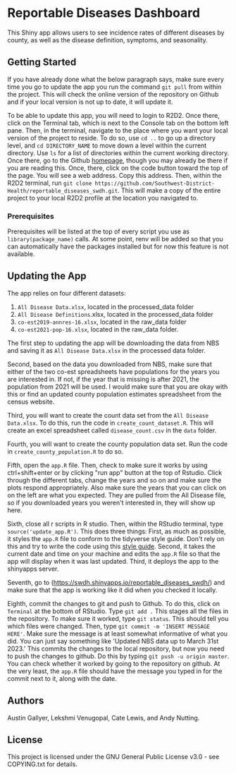 # Reportable Diseases Dashboard
This Shiny app allows users to see incidence rates of different diseases by county, as well as the disease definition, symptoms, and seasonality. 

## Getting Started
If you have already done what the below paragraph says, make sure every time you go to update the app you run the command `git pull` from within the project. This will check the online version of the repository on Github and if your local version is not up to date, it will update it. 

To be able to update this app, you will need to login to R2D2. Once there, click on the Terminal tab, which is next to the Console tab on the bottom left pane. Then, in the terminal, navigate to the place where you want your local version of the project to reside. To do so, use `cd ..` to go up a directory level, and `cd DIRECTORY_NAME` to move down a level within the current directory. Use `ls` for a list of directories within the current working directory. Once there, go to the Github [homepage](https://github.com/Southwest-District-Health/reportable_diseases_swdh), though you may already be there if you are reading this. Once, there, click on the code button toward the top of the page. You will see a web address. Copy this address. Then, within the R2D2 terminal, run `git clone https://github.com/Southwest-District-Health/reportable_diseases_swdh.git`. This will make a copy of the entire project to your local R2D2 profile at the location you navigated to.

### Prerequisites
Prerequisites will be listed at the top of every script you use as `library(package_name)` calls. At some point, renv will be added so that you can automatically have the packages installed but for now this feature is not available.  

## Updating the App
The app relies on four different datasets:
1. `All Disease Data.xlsx`, located in the processed_data folder
2. `All Disease Definitions`.xlsx, located in the processed_data folder
3. `co-est2019-annres-16.xlsx`, located in the raw_data folder
4. `co-est2021-pop-16.xlsx`, located in the raw_data folder.

The first step to updating the app will be downloading the data from NBS and saving it as `All Disease Data.xlsx` in the processed data folder. 

Second, based on the data you downloaded from NBS, make sure that either of the two co-est spreadsheets have populations for the years you are interested in. If not, if the year that is missing is after 2021, the population from 2021 will be used. I would make sure that you are okay with this or find an updated county population estimates spreadsheet from the census website. 

Third, you will want to create the count data set from the `All Disease Data.xlsx`. To do this, run the code in `create_count_dataset.R`. This will create an excel spreadsheet called `disease_count.csv` in the `data` folder. 

Fourth, you will want to create the county population data set. Run the code in `create_county_population.R` to do so. 

Fifth, open the `app.R` file. Then, check to make sure it works by using ctrl+shift+enter or by clicking "run app" button at the top of Rstudio. Click through the different tabs, change the years and so on and make sure the plots respond appropriately. Also make sure the years that you can click on on the left are what you expected. They are pulled from the All Disease file, so if you downloaded years you weren't interested in, they will show up here. 

Sixth, close all r scripts in R studio. Then, within the RStudio terminal, type `source('update_app.R')`. This does three things: First, as much as possible, it styles the `app.R` file to conform to the tidyverse style guide. Don't rely on this and try to write the code using this [style guide](https://style.tidyverse.org/). Second, it takes the current date and time on your machine and edits the `app.R` file so that the app will display when it was last updated. Third, it deploys the app to the shinyapps server. 

Seventh, go to (https://swdh.shinyapps.io/reportable_diseases_swdh/) and make sure that the app is working like it did when you checked it locally.

Eighth, commit the changes to git and push to Github. To do this, click on `Terminal` at the bottom of RStudio. Type `git add .` This stages all the files in the repository. To make sure it worked, type `git status`. This should tell you which files were changed. Then, type `git commit -m 'INSERT MESSAGE HERE'`. Make sure the message is at least somewhat informative of what you did. You can just say something like 'Updated NBS data up to March 31st 2023.' This commits the changes to the local repository, but now you need to push the changes to github. Do this by typing `git push -u origin master`. You can check whether it worked by going to the repository on github. At the very least, the `app.R` file should have the message you typed in for the commit next to it, along with the date. 

## Authors
Austin Gallyer, Lekshmi Venugopal, Cate Lewis, and Andy Nutting.

## License
This project is licensed under the GNU General Public License v3.0 - see COPYING.txt for details.